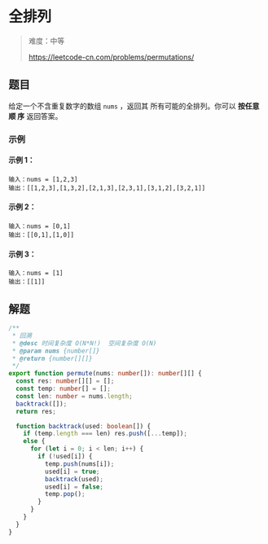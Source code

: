 # 全排列

> 难度：中等
>
> https://leetcode-cn.com/problems/permutations/

## 题目

给定一个不含重复数字的数组 `nums` ，返回其 所有可能的全排列。你可以 **按任意顺
序** 返回答案。

### 示例

#### 示例 1：

```
输入：nums = [1,2,3]
输出：[[1,2,3],[1,3,2],[2,1,3],[2,3,1],[3,1,2],[3,2,1]]
```

#### 示例 2：

```
输入：nums = [0,1]
输出：[[0,1],[1,0]]
```

#### 示例 3：

```
输入：nums = [1]
输出：[[1]]
```

## 解题

```typescript
/**
 * 回溯
 * @desc 时间复杂度 O(N*N!)  空间复杂度 O(N)
 * @param nums {number[]}
 * @return {number[][]}
 */
export function permute(nums: number[]): number[][] {
  const res: number[][] = [];
  const temp: number[] = [];
  const len: number = nums.length;
  backtrack([]);
  return res;

  function backtrack(used: boolean[]) {
    if (temp.length === len) res.push([...temp]);
    else {
      for (let i = 0; i < len; i++) {
        if (!used[i]) {
          temp.push(nums[i]);
          used[i] = true;
          backtrack(used);
          used[i] = false;
          temp.pop();
        }
      }
    }
  }
}
```
